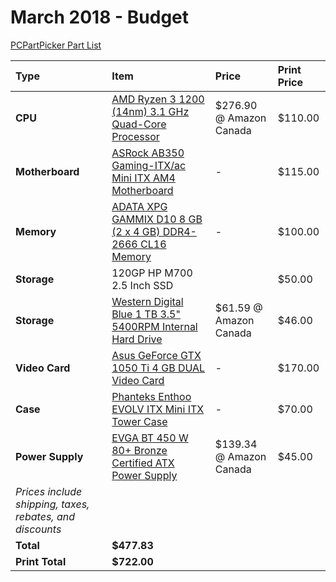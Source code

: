 # March 2018 - Budget

[PCPartPicker Part List](https://ca.pcpartpicker.com/list/Fpdrqm)

| Type                                                     | Item                                                                                                                                                                         | Price                   | Print Price |
| :------------------------------------------------------- | :--------------------------------------------------------------------------------------------------------------------------------------------------------------------------- | :---------------------- | :---------- |
| **CPU**                                                  | [AMD Ryzen 3 1200 (14nm) 3.1 GHz Quad-Core Processor](https://ca.pcpartpicker.com/product/TX4NnQ/amd-ryzen-3-1300x-35ghz-quad-core-processor-yd1200bbaebox)                  | $276.90 @ Amazon Canada | $110.00     |
| **Motherboard**                                          | [ASRock AB350 Gaming-ITX/ac Mini ITX AM4 Motherboard](https://ca.pcpartpicker.com/product/nG98TW/asrock-ab350-gaming-itxac-mini-itx-am4-motherboard-ab350-gaming-itxac)      | -                       | $115.00     |
| **Memory**                                               | [ADATA XPG GAMMIX D10 8 GB (2 x 4 GB) DDR4-2666 CL16 Memory](https://ca.pcpartpicker.com/product/RHWfrH/adata-xpg-gammix-d10-8gb-2-x-4gb-ddr4-2666-memory-ax4u2666w4g16-dbg) | -                       | $100.00     |
| **Storage**                                              | 120GP HP M700 2.5 Inch SSD                                                                                                                                                   |                         | $50.00      |
| **Storage**                                              | [Western Digital Blue 1 TB 3.5" 5400RPM Internal Hard Drive](https://ca.pcpartpicker.com/product/q3Z2FT/western-digital-internal-hard-drive-wd10ezrz)                        | $61.59 @ Amazon Canada  | $46.00      |
| **Video Card**                                           | [Asus GeForce GTX 1050 Ti 4 GB DUAL Video Card](https://ca.pcpartpicker.com/product/MndFf7/asus-geforce-gtx-1050-ti-4gb-dual-video-card-dual-gtx1050ti-4g)                   | -                       | $170.00     |
| **Case**                                                 | [Phanteks Enthoo EVOLV ITX Mini ITX Tower Case](https://ca.pcpartpicker.com/product/nTJkcf/phanteks-case-phes215psrd)                                                        | -                       | $70.00      |
| **Power Supply**                                         | [EVGA BT 450 W 80+ Bronze Certified ATX Power Supply](https://ca.pcpartpicker.com/product/GQX2FT/evga-bt-450w-80-bronze-certified-atx-power-supply-100-bt-0450-k1)           | $139.34 @ Amazon Canada | $45.00      |
| _Prices include shipping, taxes, rebates, and discounts_ |
| **Total**                                                | **$477.83**                                                                                                                                                                  |
| **Print Total**                                          | **$722.00**                                                                                                                                                                  |
